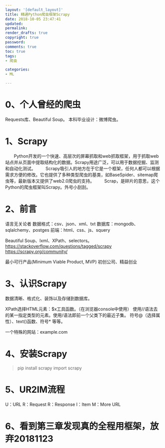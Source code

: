```yaml
---
layout: '[default_layout]'   
title: 精通Python爬虫框架Scrapy
date: 2018-10-05 23:47:41  
updated: 
permalink: 
render_drafts: true
copyright: true
password: 
comments: true
toc: true                  
tags:                        
- 爬虫

categories:                  
- ML

---
```


# 0、个人曾经的爬虫
Requests库、Beautiful Soup。
本科毕业设计：微博爬虫。

# 1、Scrapy
&emsp;&emsp;Python开发的一个快速、高层次的屏幕抓取和web抓取框架，用于抓取web站点并从页面中提取结构化的数据。Scrapy用途广泛，可以用于数据挖掘、监测和自动化测试。
&emsp;&emsp;Scrapy吸引人的地方在于它是一个框架，任何人都可以根据需求方便的修改。它也提供了多种类型爬虫的基类，如BaseSpider、sitemap爬虫等，最新版本又提供了web2.0爬虫的支持。
&emsp;&emsp;Scrap，是碎片的意思，这个Python的爬虫框架叫Scrapy。外号小刮刮。
<!--more-->

# 2、前言
语言无关论者
数据格式：csv、json、xml、txt
数据库：mongodb、sqlalchemy、postges
前端：html、css、js、squery

Beautiful Soup、lxml、XPath、selectors。
https://stackoverflow.com/questions/tagged/scrapy
https://scrapy.org/community/

最小可行产品(Minimum Viable Product, MVP)
初创公司、精益创业

# 3、认识Scrapy
数据清晰、格式化、装饰以及存储到数据库。

XPath选择HTML元素：$x工具函数。（在浏览器console中使用）
使用//语法去的某一指定类型的元素。使用/语法即前一个父类下的最近子集。
符号@（选择属性）、text()函数、符号\* 等等。

一个特殊的网站：example.com

# 4、安装Scrapy
>pip install scrapy
>import scrapy

# 5、UR2IM流程
U：URL
R：Request
R：Response
I：Item
M：More URL

# 6、看到第三章发现真的全程用框架，放弃20181123










